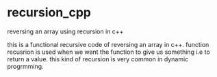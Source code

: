 # recursion_cpp
reversing an array using recursion in c++


this is a functional recursive code of reversing an array in c++. function recusrion is used when we want the function to give us something i.e to return a value. this kind of recursion is very common in dynamic progrmming.
